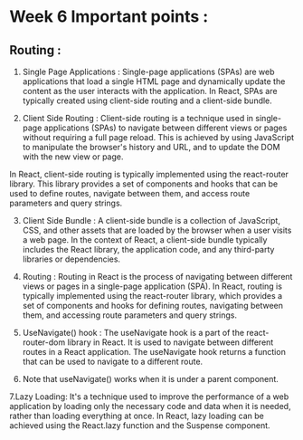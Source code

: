 # Week 6 Important points : 

## Routing : 

1. Single Page Applications : Single-page applications (SPAs) are web applications that load a single HTML page and dynamically update the content as the user interacts with the application. In React, SPAs are typically created using client-side routing and a client-side bundle.

2. Client Side Routing : Client-side routing is a technique used in single-page applications (SPAs) to navigate between different views or pages without requiring a full page reload. This is achieved by using JavaScript to manipulate the browser's history and URL, and to update the DOM with the new view or page.

In React, client-side routing is typically implemented using the react-router library. This library provides a set of components and hooks that can be used to define routes, navigate between them, and access route parameters and query strings.

3. Client Side Bundle : A client-side bundle is a collection of JavaScript, CSS, and other assets that are loaded by the browser when a user visits a web page. In the context of React, a client-side bundle typically includes the React library, the application code, and any third-party libraries or dependencies.

4. Routing : Routing in React is the process of navigating between different views or pages in a single-page application (SPA). In React, routing is typically implemented using the react-router library, which provides a set of components and hooks for defining routes, navigating between them, and accessing route parameters and query strings.

5. UseNavigate() hook : 
The useNavigate hook is a part of the react-router-dom library in React. It is used to navigate between different routes in a React application. The useNavigate hook returns a function that can be used to navigate to a different route.

6. Note that useNavigate() works when it is under a parent <BrowserRouter> component.

7.Lazy Loading:  It's a technique used to improve the performance of a web application by loading only the necessary code and data when it is needed, rather than loading everything at once. In React, lazy loading can be achieved using the React.lazy function and the Suspense component.
